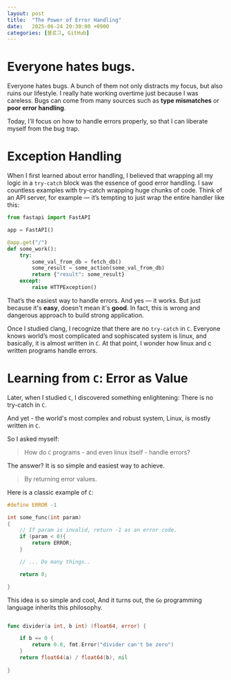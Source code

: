 ```yaml
---
layout: post
title:  "The Power of Error Handling"
date:   2025-06-24 20:30:00 +0900
categories: [블로그, GitHub]
---
```


# Everyone hates bugs.

Everyone hates bugs. A bunch of them not only distracts my focus, but also ruins our lifestyle.
I really hate working overtime just because I was careless.
Bugs can come from many sources such as **type mismatches** or **poor error handling**.

Today, I’ll focus on how to handle errors properly, so that I can liberate myself from the bug trap.

# Exception Handling
When I first learned about error handling, I believed that wrapping all my logic in a `try-catch` block was the essence of good error handling.
I saw countless examples with try-catch wrapping huge chunks of code.
Think of an API server, for example — it’s tempting to just wrap the entire handler like this:

```python
from fastapi import FastAPI

app = FastAPI()

@app.get("/")
def some_work():
    try:
        some_val_from_db = fetch_db()
        some_result = some_action(some_val_from_db)
        return {"result": some_result}
    except:
        raise HTTPException()

```
That’s the easiest way to handle errors. And yes — it works.
But just because it's **easy**, doesn't mean it's **good**. In fact, this is wrong and dangerous approach to build strong application.

Once I studied `C`lang, I recognize that there are no `try-catch` in `C`.  Everyone knows world’s most complicated and sophiscated system is linux, and basically, it is almost written in `C`. At that point, I wonder how linux and c written programs handle errors.


# Learning from `C`: Error as Value
Later, when I studied `C`, I discovered something enlightening:
There is no try-catch in `C`.

And yet - the world's most complex and robust system, Linux, is mostly written in `C`.

So I asked myself:
> How do `C` programs - and even linux itself  - handle errors?

The answer? It is so simple and easiest way to achieve.
> By returning error values.

Here is a classic example of `C`:
```c
#define ERROR -1

int some_func(int param)
{
    // If param is invalid, return -1 as an error code.
    if (param < 0){
        return ERROR;
    }

    // ... Do many things..

    return 0;

}
```
This idea is so simple and cool, And it turns out, the `Go` programming language inherits this philosophy.
```go

func divider(a int, b int) (float64, error) {

    if b == 0 {
        return 0.0, fmt.Error("divider can't be zero")
    }
    return float64(a) / float64(b), nil
    
}

```